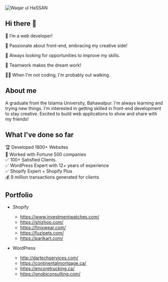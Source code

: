 ![Waqar ul HaSSAN](https://github.com/user-attachments/assets/c94833e8-8f44-4d97-a1fd-8e778013f0c9)


## Hi there 👋

🔭 I’m a web developer!

💫 Passionate about front-end, embracing my creative side!

👀 Always looking for opportunities to improve my skills.

🤝 Teamwork makes the dream work!

🚶‍♀️ When I'm not coding, I'm probably out walking.

## About me

A graduate from the Islamia University, Bahawalpur. I'm always learning and trying new things. I'm interested in getting skilled in front-end development to stay creative. Excited to build web applications to show and share with my friends!

## What I've done so far
🏆 Developed 1800+ Websites<br/>
💎 Worked with Fortune 500 companies<br/>
✅ 100+ Satisfied Clients.<br/>
✅ WordPress Expert with 12+ years of experience<br/>
✅ Shopify Expert + Shopify Plus<br/>
💰 9 million transactions generated for clients

## Portfolio

- Shopify
  - https://www.investmentwatches.com/
  - https://shizhoo.com/
  - https://finixwear.com/
  - https://fuzipets.com/
  - https://parikart.com/

- WordPress
  - http://dartechservices.com/
  - https://continentalmortgage.ca/
  - https://encoretrucking.ca/
  - https://gnobiconsulting.com/
